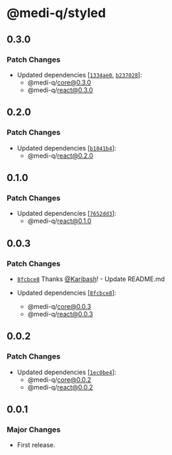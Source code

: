 # @medi-q/styled

## 0.3.0

### Patch Changes

- Updated dependencies [[`1334ae0`](https://github.com/Karibash/medi-q/commit/1334ae08f4a68b06ce5a7f33ec0cc12a4426e504), [`b237028`](https://github.com/Karibash/medi-q/commit/b23702862c87a2762c95d41edf709ea607d7dc05)]:
  - @medi-q/core@0.3.0
  - @medi-q/react@0.3.0

## 0.2.0

### Patch Changes

- Updated dependencies [[`b1041b4`](https://github.com/Karibash/medi-q/commit/b1041b49b2f5ff8ce0fbc6a34b3d86e38f1409ca)]:
  - @medi-q/react@0.2.0

## 0.1.0

### Patch Changes

- Updated dependencies [[`7652dd3`](https://github.com/Karibash/medi-q/commit/7652dd3cfff18c653d8efa4ada7809633bd68e00)]:
  - @medi-q/react@0.1.0

## 0.0.3

### Patch Changes

- [`8fcbce8`](https://github.com/Karibash/medi-q/commit/8fcbce84f79bdaa051c78fee6db657b92e4decc9) Thanks [@Karibash](https://github.com/Karibash)! - Update README.md

- Updated dependencies [[`8fcbce8`](https://github.com/Karibash/medi-q/commit/8fcbce84f79bdaa051c78fee6db657b92e4decc9)]:
  - @medi-q/core@0.0.3
  - @medi-q/react@0.0.3

## 0.0.2

### Patch Changes

- Updated dependencies [[`1ec0be4`](https://github.com/Karibash/medi-q/commit/1ec0be4c7c6aef361142c89582fd5554b2f5a511)]:
  - @medi-q/core@0.0.2
  - @medi-q/react@0.0.2

## 0.0.1

### Major Changes

- First release.

